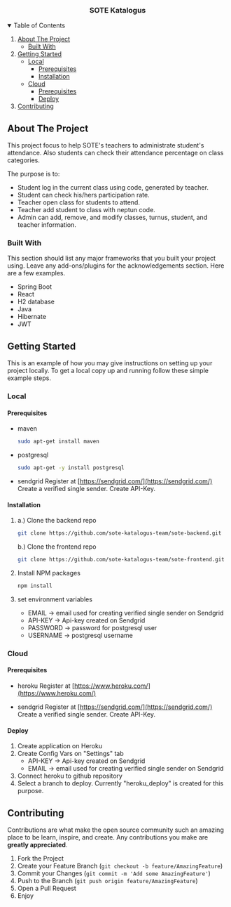 <!-- PROJECT LOGO -->
<br />

<h3 align="center">SOTE Katalogus</h3>



<!-- TABLE OF CONTENTS -->
<details open="open">
  <summary>Table of Contents</summary>
  <ol>
    <li>
      <a href="#about-the-project">About The Project</a>
      <ul>
        <li><a href="#built-with">Built With</a></li>
      </ul>
    </li>
    <li>
      <a href="#getting-started">Getting Started</a>
      <ul>
        <li>
        <a href="#local">Local</a>
            <ul>
                <li><a href="#prerequisites">Prerequisites</a></li>
                <li><a href="#installation">Installation</a></li>
            </ul>
        </li>
        <li>
        <a href="#Cloud">Cloud</a>
            <ul>
                <li><a href="#prerequisites">Prerequisites</a></li>
                <li><a href="#Deploy">Deploy</a></li>
            </ul>
            </li>
      </ul>
    </li>
    <li><a href="#contributing">Contributing</a></li>
  </ol>
</details>



<!-- ABOUT THE PROJECT -->

## About The Project

This project focus to help SOTE's teachers to administrate student's attendance. Also students can check their attendance percentage on class categories.

The purpose is to:

* Student log in the current class using code, generated by teacher.
* Student can check his/hers participation rate.
* Teacher open class for students to attend.
* Teacher add student to class with neptun code.
* Admin can add, remove, and modify classes, turnus, student, and teacher information.

### Built With

This section should list any major frameworks that you built your project using. Leave any
add-ons/plugins for the acknowledgements section. Here are a few examples.

* Spring Boot
* React
* H2 database
* Java
* Hibernate
* JWT

<!-- GETTING STARTED -->

## Getting Started

This is an example of how you may give instructions on setting up your project locally. To get a
local copy up and running follow these simple example steps.

### Local

#### Prerequisites

* maven
  ```sh
  sudo apt-get install maven
  ```
* postgresql
  ```sh
  sudo apt-get -y install postgresql
  ```
* sendgrid
 Register at [https://sendgrid.com/](https://sendgrid.com/)
 Create a verified single sender.
 Create API-Key.

#### Installation

1. a.) Clone the backend repo
   ```sh
   git clone https://github.com/sote-katalogus-team/sote-backend.git
   ```
   b.) Clone the frontend repo
   ```sh
   git clone https://github.com/sote-katalogus-team/sote-frontend.git
   ```
   
2. Install NPM packages
   ```sh
   npm install
   ```
3. set environment variables
   * EMAIL -> email used for creating verified single sender on Sendgrid
   * API-KEY -> Api-key created on Sendgrid
   * PASSWORD -> password for postgresql user
   * USERNAME -> postgresql username
   
### Cloud

#### Prerequisites

* heroku
  Register at [https://www.heroku.com/](https://www.heroku.com/)

* sendgrid
 Register at [https://sendgrid.com/](https://sendgrid.com/)
 Create a verified single sender.
 Create API-Key.

#### Deploy

1. Create application on Heroku
2. Create Config Vars on "Settings" tab
    * API-KEY -> Api-key created on Sendgrid
    * EMAIL -> email used for creating verified single sender on Sendgrid
3. Connect heroku to github repository
4. Select a branch to deploy. Currently "heroku_deploy" is created for this purpose.


<!-- CONTRIBUTING -->

## Contributing

Contributions are what make the open source community such an amazing place to be learn, inspire,
and create. Any contributions you make are **greatly appreciated**.

1. Fork the Project
2. Create your Feature Branch (`git checkout -b feature/AmazingFeature`)
3. Commit your Changes (`git commit -m 'Add some AmazingFeature'`)
4. Push to the Branch (`git push origin feature/AmazingFeature`)
5. Open a Pull Request
6. Enjoy
